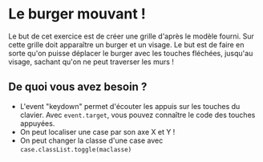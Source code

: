 # Le burger mouvant !

Le but de cet exercice est de créer une grille d'après le modèle fourni. Sur cette grille doit apparaître un burger et un visage.
Le but est de faire en sorte qu'on puisse déplacer le burger avec les touches fléchées, jusqu'au visage, sachant qu'on ne peut traverser les murs !

## De quoi vous avez besoin ?

- L'event "keydown" permet d'écouter les appuis sur les touches du clavier. Avec `event.target`, vous pouvez connaître le code 
des touches appuyées.
- On peut localiser une case par son axe X et Y !
- On peut changer la classe d'une case avec `case.classList.toggle(maclasse)`

